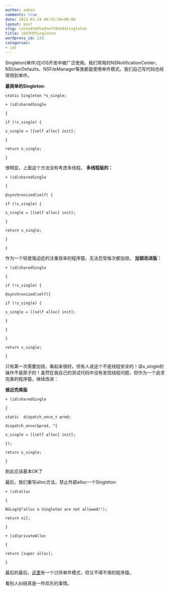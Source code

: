 ```yaml
---
author: admin
comments: true
date: 2013-01-24 09:55:56+00:00
layout: post
slug: ios%e4%b8%ad%e7%9a%84singleton
title: iOS中的Singleton
wordpress_id: 129
categories:
- ios
---
```


Singleton(单件)在iOS开发中被广泛使用。我们常用的NSNotificationCenter、NSUserDefaults、NSFileManager等类都是使用单件模式。我们自己写代码也经常用到单件。

**最简单的Singleton:**

	static Singleton *s_single;
    
    + (id)sharedSingle
    
    {
    
    if (!s_single) {
    
    s_single = [[self alloc] init];
    
    }
    
    return s_single;
    
    }

很明显，上面这个方法没有考虑多线程。
**多线程版的：**

    
    + (id)sharedSingle
    
    {
    
    @synchronized(self) {
    
    if (!s_single) {
    
    s_single = [[self alloc] init];
    
    }
    
    return s_single;
    
    }
    
    }


作为一个轻度强迫症的注重效率的程序猿，无法忍受每次都加锁。
**加锁改进版：**

    
    + (id)sharedSingle
    
    {
    
    if (!s_single) {
    
    @synchronized(self){
    
    if (!s_single) {
    
    s_single = [[self alloc] init];
    
    }
    
    }
    
    }
    
    return s_single;
    
    }


只有第一次需要加锁，看起来很好。但有人说这个不是线程安全的！读s_single的操作不是原子的！虽然在我自己的测试代码中没有发现线程问题，但作为一个追求完美的程序猿，继续改进：

**接近完美版**
    
    + (id)sharedSingle
    
    {
    
    static  dispatch_once_t pred;
    
    dispatch_once(&pred, ^{
    
    s_single = [[self alloc] init];
    
    });
    
    return s_single;
    
    }


到此应该基本OK了

最后，我们重写alloc方法，禁止外部alloc一个Singleton:

    
    + (id)alloc
    
    {
    
    NSLog(@"alloc a Singleton are not allowed!");
    
    return nil;
    
    }
    
    + (id)privateAlloc
    
    {
    
    return [super alloc];
    
    }


最后的最后，[这里](http://tech.puredanger.com/2007/07/03/pattern-hate-singleton/)有一个讨厌单件模式，但又不得不用的程序猿。

看别人纠结真是一件欢乐的事情。
